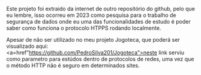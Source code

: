 Este projeto foi extraido da internet de outro repositório do github, pelo que eu lembre, isso ocorreu em 2023 como pesquisa para o trabalho de segurança de dados onde eu uma das funcionalidades de estudo é poder saber como funciona o protocolo HTPPS rodando localmente.

Apesar de não ser utilizado no meu projeto Jogoteca, que poderá ser visualizado aqui: <a=href"https://github.com/PedroSilva201/Jogoteca">neste link</a> serviu como parametro para estúdos dentro de protocolos de redes, uma vez que o método HTTP não é seguro em determinados sites.
